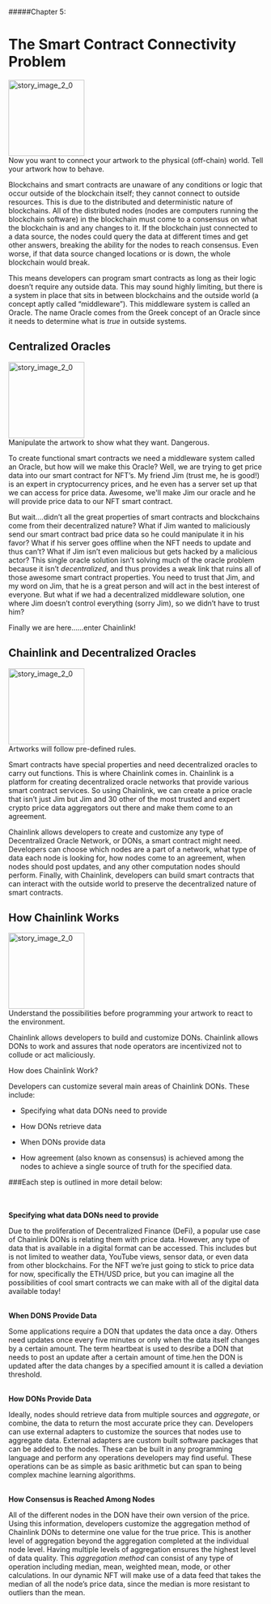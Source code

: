#####Chapter 5:

# The Smart Contract Connectivity Problem

<ContentWrapp>
  <div class="imgContainer">
    <img alt="story_image_2_0" src="/images/chapter/man.svg" width="150px" height="150px">
  </div>

  <div class="itemsContainer">
    <div class="item-text">
     Now you want to connect your artwork to the physical (off-chain) world. Tell your artwork how to behave. 
    </div>
  </div>
</ContentWrapp>

Blockchains and smart contracts are unaware of any conditions or logic that occur outside of the blockchain itself; they cannot connect to outside resources. This is due to the distributed and deterministic nature of blockchains. All of the distributed nodes (nodes are computers running the blockchain software) in the blockchain must come to a consensus on what the blockchain is and any changes to it. If the blockchain just connected to a data source, the nodes could query the data at different times and get other answers, breaking the ability for the nodes to reach consensus. Even worse, if that data source changed locations or is down, the whole blockchain would break.

This means developers can program smart contracts as long as their logic doesn’t require any outside data. This may sound highly limiting, but there is a system in place that sits in between blockchains and the outside world (a concept aptly called “middleware”). This middleware system is called an Oracle. The name <ColorWord>Oracle</ColorWord> comes from the Greek concept of an Oracle since it needs to determine what is <i>true</i> in outside systems.

<Spacer>

## Centralized Oracles

<ContentWrapp>
  <div class="imgContainer">
    <img alt="story_image_2_0" src="/images/chapter/man.svg" width="150px" height="150px">
  </div>

  <div class="itemsContainer">
    <div class="item-text">
     Manipulate the artwork to show what they want. Dangerous.
    </div>
  </div>
</ContentWrapp>

To create functional smart contracts we need a middleware system called an <ColorWord>Oracle</ColorWord>, but how will we make this Oracle? Well, we are trying to get price data into our smart contract for NFT’s. My friend Jim (trust me, he is good!) is an expert in cryptocurrency prices, and he even has a server set up that we can access for price data. Awesome, we'll make Jim our oracle and he will provide price data to our NFT smart contract.

But wait….didn’t all the great properties of smart contracts and blockchains come from their decentralized nature? What if Jim wanted to maliciously send our smart contract bad price data so he could manipulate it in his favor? What if his server goes offline when the NFT needs to update and thus can’t? What if Jim isn’t even malicious but gets hacked by a malicious actor? This single oracle solution isn’t solving much of the oracle problem because it isn’t <i>decentralized</i>, and thus provides a weak link that ruins all of those awesome smart contract properties. You  need to trust that Jim, and my word on Jim, that he is a great person and will act in the best interest of everyone. But what if we had a decentralized middleware solution, one where Jim doesn’t control everything (sorry Jim), so we didn’t have to trust him?

Finally we are here…...enter Chainlink!

<Spacer>

## Chainlink and Decentralized Oracles

<ContentWrapp>
  <div class="imgContainer">
    <img alt="story_image_2_0" src="/images/chapter/man.svg" width="150px" height="150px">
  </div>

  <div class="itemsContainer">
    <div class="item-text">
     Artworks will follow pre-defined rules.
    </div>
  </div>
</ContentWrapp>

Smart contracts have special properties and need decentralized oracles to carry out functions. This is where Chainlink comes in. <ColorWord>Chainlink is a platform for creating decentralized oracle networks that provide various smart contract services</ColorWord>. So using Chainlink, we can create a price oracle that isn’t just Jim but Jim and 30 other of the most trusted and expert crypto price data aggregators out there and make them come to an agreement.

Chainlink allows developers to create and customize any type of <ColorWord>Decentralized Oracle Network</ColorWord>, or DONs, a smart contract might need. Developers can choose which nodes are a part of a network, what type of data each node is looking for, how nodes come to an agreement, when nodes should post updates, and any other computation nodes should perform. Finally, with Chainlink, developers can build smart contracts that can interact with the outside world to preserve the decentralized nature of smart contracts.

<Spacer>

## How Chainlink Works

<ContentWrapp>
  <div class="imgContainer">
    <img alt="story_image_2_0" src="/images/chapter/man.svg" width="150px" height="150px">
  </div>

  <div class="itemsContainer">
    <div class="item-text">
     Understand the possibilities before programming your artwork to react to the environment.
    </div>
  </div>
</ContentWrapp>

Chainlink allows developers to build and customize DONs. Chainlink allows DONs to work and assures that node operators are incentivized not to collude or act maliciously.

<p><ColorWord>How does Chainlink Work?</ColorWord></p>

<div>
  <p>Developers can customize several main areas of Chainlink DONs. These include:</p>
  <ul>
    <li>
      <p>Specifying what data DONs need to provide</p>
    </li>
    <li>
      <p>How DONs retrieve data </p>
    </li>
    <li>
      <p>When DONs provide data</p>
    </li>
    <li>
      <p>How agreement (also known as consensus) is achieved among the nodes to achieve a single source of truth for the specified data.</p>
    </li>
  </ul>
</div>

###Each step is outlined in more detail below:

<br><br>
<b>Specifying what data DONs need to provide</b>

Due to the proliferation of Decentralized Finance (DeFi), a popular use case of Chainlink DONs is relating them with price data. However, any type of data that is available in a digital format can be accessed. This includes but is not limited to weather data, YouTube views, sensor data, or even data from other blockchains. For the NFT we’re just going to stick to price data for now, specifically the ETH/USD price, but you can imagine all the possibilities of cool smart contracts we can make with all of the digital data available today!

<br>
<b>When DONS Provide Data</b>

Some applications require a DON that updates the data once a day. Others need updates once every five minutes or only when the data itself changes by a certain amount. The term <ColorWord>heartbeat</ColorWord> is used to desribe a DON that needs to post an update after a certain amount of time.hen the DON is updated after the data changes by a specified amount it is called a <ColorWord>deviation threshold</ColorWord>.

<br>
<b>How DONs Provide Data</b>

Ideally, nodes should retrieve data from multiple sources and <i>aggregate</i>, or combine, the data to return the most accurate price they can. Developers can use external adapters to customize the sources that nodes use to aggregate data. <ColorWord>External adapters</ColorWord> are custom built software packages that can be added to the nodes. These can be built in any programming language and perform any operations developers may find useful. These operations can be as simple as basic arithmetic but can span to being complex machine learning algorithms.

<br>
<b>How Consensus is Reached Among Nodes</b>

All of the different nodes in the DON have their own version of the price. Using this information, developers customize the aggregation method of Chainlink DONs to determine one value for the true price. This is another level of aggregation beyond the aggregation completed at the individual node level. Having multiple levels of aggregation ensures the highest level of data quality. This <i>aggregation method</i> can consist of any type of operation including median, mean, weighted mean, mode, or other calculations. In our dynamic NFT will make use of a data feed that takes the median of all the node’s price data, since the median is more resistant to outliers than the mean.
